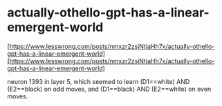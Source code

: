# actually-othello-gpt-has-a-linear-emergent-world

[https://www.lesswrong.com/posts/nmxzr2zsjNtjaHh7x/actually-othello-gpt-has-a-linear-emergent-world](https://www.lesswrong.com/posts/nmxzr2zsjNtjaHh7x/actually-othello-gpt-has-a-linear-emergent-world)

neuron 1393 in layer 5, which seemed to learn (D1==white) AND (E2==black) on odd moves, and (D1==black) AND (E2==white) on even moves.